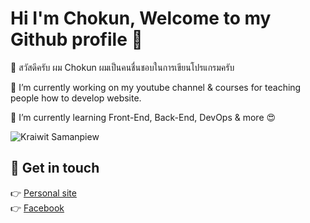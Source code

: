# Hi I'm Chokun, Welcome to my Github profile 👋

🙋 สวัสดีครับ ผม Chokun ผมเป็นคนชื่นชอบในการเขียนโปรแกรมครับ

🔭 I’m currently working on my youtube channel & courses for teaching people how to develop website.

🌱 I’m currently learning Front-End, Back-End, DevOps & more 😍

![Kraiwit Samanpiew](https://images.unsplash.com/photo-1452857297128-d9c29adba80b?ixlib=rb-1.2.1&ixid=MnwxMjA3fDB8MHxwaG90by1wYWdlfHx8fGVufDB8fHx8&auto=format&fit=crop&w=1074&q=80)

## 💖 Get in touch
👉 [Personal site](https://chokunspaces.ml/)<br>
👉 [Facebook](https://www.facebook.com/profile.php?id=100033946872524)<br>


<!--
**ohmiler/ohmiler** is a ✨ _special_ ✨ repository because its `README.md` (this file) appears on your GitHub profile.

Here are some ideas to get you started:

- 🔭 I’m currently working on ...
- 🌱 I’m currently learning ...
- 👯 I’m looking to collaborate on ...
- 🤔 I’m looking for help with ...
- 💬 Ask me about ...
- 📫 How to reach me: ...
- 😄 Pronouns: ...
- ⚡ Fun fact: ...
-->
